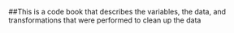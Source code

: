 ##This is a code book that describes the variables, the data, and transformations that were performed to clean up the data

